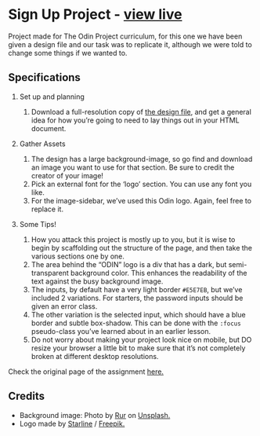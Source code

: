 # Sign Up Project - [view live](https://darkwool.github.io/signup-form/)

Project made for The Odin Project curriculum, for this one we have been given a design file and our task was to replicate it, although we were told to change some things if we wanted to.

## Specifications
1. Set up and planning
    1. Download a full-resolution copy of [the design file](https://cdn.statically.io/gh/TheOdinProject/curriculum/5f37d43908ef92499e95a9b90fc3cc291a95014c/html_css/project-sign-up-form/sign-up-form.png), and get a general idea for how you’re going to need to lay things out in your HTML document.

1. Gather Assets
    1. The design has a large background-image, so go find and download an image you want to use for that section. Be sure to credit the creator of your image!
    1. Pick an external font for the ‘logo’ section. You can use any font you like.
    1. For the image-sidebar, we’ve used this Odin logo. Again, feel free to replace it.
    
1. Some Tips!
    1. How you attack this project is mostly up to you, but it is wise to begin by scaffolding out the structure of the page, and then take the various sections one by one.
    1. The area behind the “ODIN” logo is a div that has a dark, but semi-transparent background color. This enhances the readability of the text against the busy background image.
    1. The inputs, by default have a very light border `#E5E7EB`, but we’ve included 2 variations. For starters, the password inputs should be given an error class.
    1. The other variation is the selected input, which should have a blue border and subtle box-shadow. This can be done with the `:focus` pseudo-class you’ve learned about in an earlier lesson.
    1. Do not worry about making your project look nice on mobile, but DO resize your browser a little bit to make sure that it’s not completely broken at different desktop resolutions.

Check the original page of the assignment [here.](https://www.theodinproject.com/lessons/851/)

## Credits

* Background image: Photo by [Rur](https://unsplash.com/@issrur) on [Unsplash.](https://unsplash.com/photos/k3ID76Os97w)
* Logo made by [Starline](https://www.freepik.com/free-vector/buildings-real-estate-logo_1107199.htm#query=starline%20logo&position=39&from_view=search) / [Freepik.](https://www.freepik.com/)
